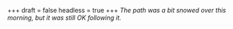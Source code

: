 
+++
draft = false
headless = true
+++
_The path was a bit snowed over this morning, but it was still OK following it._
